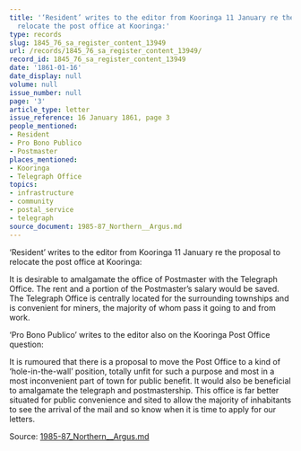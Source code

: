 ```yaml
---
title: '‘Resident’ writes to the editor from Kooringa 11 January re the proposal to
  relocate the post office at Kooringa:'
type: records
slug: 1845_76_sa_register_content_13949
url: /records/1845_76_sa_register_content_13949/
record_id: 1845_76_sa_register_content_13949
date: '1861-01-16'
date_display: null
volume: null
issue_number: null
page: '3'
article_type: letter
issue_reference: 16 January 1861, page 3
people_mentioned:
- Resident
- Pro Bono Publico
- Postmaster
places_mentioned:
- Kooringa
- Telegraph Office
topics:
- infrastructure
- community
- postal_service
- telegraph
source_document: 1985-87_Northern__Argus.md
---
```


‘Resident’ writes to the editor from Kooringa 11 January re the proposal to relocate the post office at Kooringa:

It is desirable to amalgamate the office of Postmaster with the Telegraph Office.  The rent and a portion of the Postmaster’s salary would be saved.  The Telegraph Office is centrally located for the surrounding townships and is convenient for miners, the majority of whom pass it going to and from work.

‘Pro Bono Publico’ writes to the editor also on the Kooringa Post Office question:

It is rumoured that there is a proposal to move the Post Office to a kind of ‘hole-in-the-wall’ position, totally unfit for such a purpose and most in a most inconvenient part of town for public benefit.  It would also be beneficial to amalgamate the telegraph and postmastership.  This office is far better situated for public convenience and sited to allow the majority of inhabitants to see the arrival of the mail and so know when it is time to apply for our letters.

Source: [1985-87_Northern__Argus.md](/downloads/markdown/1985-87_Northern__Argus.md)
